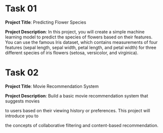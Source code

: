 # Task 01

**Project Title**: Predicting Flower Species

**Project Description**: In this project, you will create a simple machine learning model to
predict the species of flowers based on their features. You can use the famous Iris
dataset, which contains measurements of four features (sepal length, sepal width, petal
length, and petal width) for three different species of iris flowers (setosa, versicolor, and
virginica).

# Task 02

**Project Title**: Movie Recommendation System

**Project Description**: Build a basic movie recommendation system that suggests movies

to users based on their viewing history or preferences. This project will introduce you to

the concepts of collaborative filtering and content-based recommendation.

